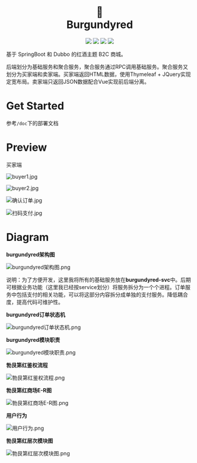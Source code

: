 <div align="center">
  <h1>
    🍷
    <br>
    Burgundyred
  </h1>

![](https://badgen.net/github/last-commit/lucayeung/burgundyred)
![](https://badgen.net/github/commits/lucayeung/burgundyred)
![](https://badgen.net/github/license/lucayeung/burgundyred)
![](https://badgen.net/github/dependents-repo/lucayeung/burgundyred)

</div>

基于 SpringBoot 和 Dubbo 的红酒主题 B2C 商城。

后端划分为基础服务和聚合服务，聚合服务通过RPC调用基础服务。聚合服务又划分为买家端和卖家端。买家端返回HTML数据，使用Thymeleaf + JQuery实现定宽布局。卖家端只返回JSON数据配合Vue实现前后端分离。

# Get Started

参考`/doc`下的部署文档

# Preview

买家端

![buyer1.jpg](https://i.loli.net/2019/11/06/jFC7wgpZqG4KQJV.jpg)

![buyer2.jpg](https://i.loli.net/2019/11/06/WcJP53oUrmF47ns.jpg)

![确认订单.jpg](https://i.loli.net/2019/11/06/rmnQ5g9b7G2jodh.jpg)

![扫码支付.jpg](https://i.loli.net/2019/11/06/FXAGbwv1Sl5npIH.jpg)


# Diagram

**burgundyred架构图**

![burgundyred架构图.png](https://i.loli.net/2019/11/06/TitoeGn8bzZpmNP.png)

说明：为了方便开发，这里我将所有的基础服务放在**burgundyred-svc**中。后期可根据业务功能（这里我已经按service划分）将服务拆分为一个个进程。订单服务中包括支付的相关功能，可以将这部分内容拆分成单独的支付服务。降低耦合度，提高代码可维护性。

**burgundyred订单状态机**

![burgundyred订单状态机.png](https://i.loli.net/2019/11/06/6MejvJgSR9TtH3G.png)

**burgundyred模块职责**

![burgundyred模块职责.png](https://i.loli.net/2019/11/06/3qd5syA2FWUr876.png)

**勃艮第红鉴权流程**

![勃艮第红鉴权流程.png](https://i.loli.net/2019/11/06/3Iqtj4DRzKhQeoi.png)

**勃艮第红商场E-R图**

![勃艮第红商场E-R图.png](https://i.loli.net/2019/11/06/erlNhnmDCMxJTsP.png)

**用户行为**

![用户行为.png](https://i.loli.net/2019/11/06/9ljwOCnVfp8rKsS.png)

**勃艮第红层次模块图**

![勃艮第红层次模块图.png](https://i.loli.net/2019/11/06/qc2PrBCZUeugQL9.png)
